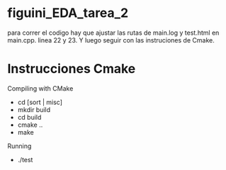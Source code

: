# figuini_EDA_tarea_2

para correr el codigo hay que ajustar las rutas de main.log y test.html en main.cpp. 
linea 22 y 23. Y luego seguir con las instruciones de Cmake.

# Instrucciones Cmake

Compiling with CMake 
- cd [sort | misc]
- mkdir build
- cd build
- cmake ..
- make

Running
- ./test